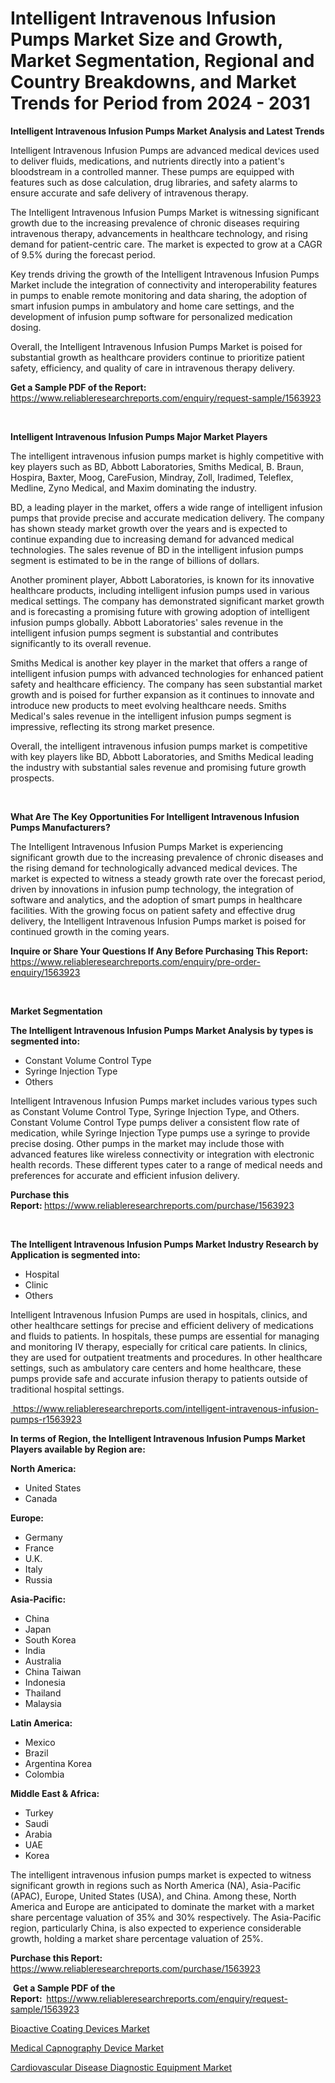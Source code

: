 <p><h1>Intelligent Intravenous Infusion Pumps Market Size and Growth, Market Segmentation, Regional and Country Breakdowns, and Market Trends for Period from 2024 -  2031</h1></p><p><strong>Intelligent Intravenous Infusion Pumps Market Analysis and Latest Trends</strong></p>
<p><p>Intelligent Intravenous Infusion Pumps are advanced medical devices used to deliver fluids, medications, and nutrients directly into a patient's bloodstream in a controlled manner. These pumps are equipped with features such as dose calculation, drug libraries, and safety alarms to ensure accurate and safe delivery of intravenous therapy.</p><p>The Intelligent Intravenous Infusion Pumps Market is witnessing significant growth due to the increasing prevalence of chronic diseases requiring intravenous therapy, advancements in healthcare technology, and rising demand for patient-centric care. The market is expected to grow at a CAGR of 9.5% during the forecast period.</p><p>Key trends driving the growth of the Intelligent Intravenous Infusion Pumps Market include the integration of connectivity and interoperability features in pumps to enable remote monitoring and data sharing, the adoption of smart infusion pumps in ambulatory and home care settings, and the development of infusion pump software for personalized medication dosing.</p><p>Overall, the Intelligent Intravenous Infusion Pumps Market is poised for substantial growth as healthcare providers continue to prioritize patient safety, efficiency, and quality of care in intravenous therapy delivery.</p></p>
<p><strong>Get a Sample PDF of the Report:&nbsp;</strong> <a href="https://www.reliableresearchreports.com/enquiry/request-sample/1563923">https://www.reliableresearchreports.com/enquiry/request-sample/1563923</a></p>
<p>&nbsp;</p>
<p><strong>Intelligent Intravenous Infusion Pumps Major Market Players</strong></p>
<p><p>The intelligent intravenous infusion pumps market is highly competitive with key players such as BD, Abbott Laboratories, Smiths Medical, B. Braun, Hospira, Baxter, Moog, CareFusion, Mindray, Zoll, Iradimed, Teleflex, Medline, Zyno Medical, and Maxim dominating the industry. </p><p>BD, a leading player in the market, offers a wide range of intelligent infusion pumps that provide precise and accurate medication delivery. The company has shown steady market growth over the years and is expected to continue expanding due to increasing demand for advanced medical technologies. The sales revenue of BD in the intelligent infusion pumps segment is estimated to be in the range of billions of dollars.</p><p>Another prominent player, Abbott Laboratories, is known for its innovative healthcare products, including intelligent infusion pumps used in various medical settings. The company has demonstrated significant market growth and is forecasting a promising future with growing adoption of intelligent infusion pumps globally. Abbott Laboratories' sales revenue in the intelligent infusion pumps segment is substantial and contributes significantly to its overall revenue.</p><p>Smiths Medical is another key player in the market that offers a range of intelligent infusion pumps with advanced technologies for enhanced patient safety and healthcare efficiency. The company has seen substantial market growth and is poised for further expansion as it continues to innovate and introduce new products to meet evolving healthcare needs. Smiths Medical's sales revenue in the intelligent infusion pumps segment is impressive, reflecting its strong market presence.</p><p>Overall, the intelligent intravenous infusion pumps market is competitive with key players like BD, Abbott Laboratories, and Smiths Medical leading the industry with substantial sales revenue and promising future growth prospects.</p></p>
<p>&nbsp;</p>
<p><strong>What Are The Key Opportunities For Intelligent Intravenous Infusion Pumps Manufacturers?</strong></p>
<p><p>The Intelligent Intravenous Infusion Pumps Market is experiencing significant growth due to the increasing prevalence of chronic diseases and the rising demand for technologically advanced medical devices. The market is expected to witness a steady growth rate over the forecast period, driven by innovations in infusion pump technology, the integration of software and analytics, and the adoption of smart pumps in healthcare facilities. With the growing focus on patient safety and effective drug delivery, the Intelligent Intravenous Infusion Pumps market is poised for continued growth in the coming years.</p></p>
<p><strong>Inquire or Share Your Questions If Any Before Purchasing This Report:</strong> <a href="https://www.reliableresearchreports.com/enquiry/pre-order-enquiry/1563923">https://www.reliableresearchreports.com/enquiry/pre-order-enquiry/1563923</a></p>
<p>&nbsp;</p>
<p><strong>Market Segmentation</strong></p>
<p><strong>The Intelligent Intravenous Infusion Pumps Market Analysis by types is segmented into:</strong></p>
<p><ul><li>Constant Volume Control Type</li><li>Syringe Injection Type</li><li>Others</li></ul></p>
<p><p>Intelligent Intravenous Infusion Pumps market includes various types such as Constant Volume Control Type, Syringe Injection Type, and Others. Constant Volume Control Type pumps deliver a consistent flow rate of medication, while Syringe Injection Type pumps use a syringe to provide precise dosing. Other pumps in the market may include those with advanced features like wireless connectivity or integration with electronic health records. These different types cater to a range of medical needs and preferences for accurate and efficient infusion delivery.</p></p>
<p><strong>Purchase this Report:&nbsp;</strong><a href="https://www.reliableresearchreports.com/purchase/1563923">https://www.reliableresearchreports.com/purchase/1563923</a></p>
<p>&nbsp;</p>
<p><strong>The Intelligent Intravenous Infusion Pumps Market Industry Research by Application is segmented into:</strong></p>
<p><ul><li>Hospital</li><li>Clinic</li><li>Others</li></ul></p>
<p><p>Intelligent Intravenous Infusion Pumps are used in hospitals, clinics, and other healthcare settings for precise and efficient delivery of medications and fluids to patients. In hospitals, these pumps are essential for managing and monitoring IV therapy, especially for critical care patients. In clinics, they are used for outpatient treatments and procedures. In other healthcare settings, such as ambulatory care centers and home healthcare, these pumps provide safe and accurate infusion therapy to patients outside of traditional hospital settings.</p></p>
<p><a href="https://www.reliableresearchreports.com/intelligent-intravenous-infusion-pumps-r1563923">&nbsp;https://www.reliableresearchreports.com/intelligent-intravenous-infusion-pumps-r1563923</a></p>
<p><strong>In terms of Region, the Intelligent Intravenous Infusion Pumps Market Players available by Region are:</strong></p>
<p>
    <p> <strong> North America: </strong>
        <ul>
            <li>United States</li>
            <li>Canada</li>
        </ul>
        </p> 
    <p> <strong> Europe: </strong>
        <ul>
            <li>Germany</li>
            <li>France</li>
            <li>U.K.</li>
            <li>Italy</li>
            <li>Russia</li>
        </ul>
        </p> 
    <p> <strong> Asia-Pacific: </strong>
        <ul>
            <li>China</li>
            <li>Japan</li>
            <li>South Korea</li>
            <li>India</li>
            <li>Australia</li>
            <li>China Taiwan</li>
            <li>Indonesia</li>
            <li>Thailand</li>
            <li>Malaysia</li>
        </ul>
        </p> 
    <p> <strong> Latin America: </strong>
        <ul>
            <li>Mexico</li>
            <li>Brazil</li>
            <li>Argentina Korea</li>
            <li>Colombia</li>
        </ul>
        </p> 
    <p> <strong> Middle East & Africa: </strong>
        <ul>
            <li>Turkey</li>
            <li>Saudi</li>
            <li>Arabia</li>
            <li>UAE</li>
            <li>Korea</li>
        </ul>
    </p>
    </p>
<p><p>The intelligent intravenous infusion pumps market is expected to witness significant growth in regions such as North America (NA), Asia-Pacific (APAC), Europe, United States (USA), and China. Among these, North America and Europe are anticipated to dominate the market with a market share percentage valuation of 35% and 30% respectively. The Asia-Pacific region, particularly China, is also expected to experience considerable growth, holding a market share percentage valuation of 25%.</p></p>
<p><strong>Purchase this Report: </strong><a href="https://www.reliableresearchreports.com/purchase/1563923">https://www.reliableresearchreports.com/purchase/1563923</a></p>
<p>&nbsp;<strong>Get a Sample PDF of the Report:&nbsp;&nbsp;</strong><a href="https://www.reliableresearchreports.com/enquiry/request-sample/1563923">https://www.reliableresearchreports.com/enquiry/request-sample/1563923</a></p>
<p><strong></strong></p>
<p><p><a href="https://github.com/kosella/Market-Research-Report-List-3/blob/main/bioactive-coating-devices-market.md">Bioactive Coating Devices Market</a></p><p><a href="https://github.com/kufem1/Market-Research-Report-List-2/blob/main/medical-capnography-device-market.md">Medical Capnography Device Market</a></p><p><a href="https://github.com/singletonthaxterkelliehr2df/Market-Research-Report-List-2/blob/main/cardiovascular-disease-diagnostic-equipment-market.md">Cardiovascular Disease Diagnostic Equipment Market</a></p></p>